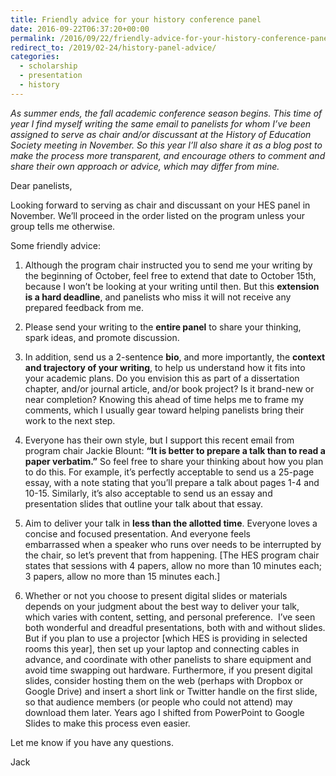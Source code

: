 ```yaml
---
title: Friendly advice for your history conference panel
date: 2016-09-22T06:37:20+00:00
permalink: /2016/09/22/friendly-advice-for-your-history-conference-panel/
redirect_to: /2019/02-24/history-panel-advice/
categories:
  - scholarship
  - presentation
  - history
---
```

*As summer ends, the fall academic conference season begins. This time of year I find myself writing the same email to panelists for whom I&#8217;ve been assigned to serve as chair and/or discussant at the History of Education Society meeting in November. So this year I&#8217;ll also share it as a blog post to make the process more transparent, and encourage others to comment and share their own approach or advice, which may differ from mine.*

Dear panelists,

Looking forward to serving as chair and discussant on your HES panel in November. We’ll proceed in the order listed on the program unless your group tells me otherwise.

Some friendly advice:

1) Although the program chair instructed you to send me your writing by the beginning of October, feel free to extend that date to October 15th, because I won’t be looking at your writing until then. But this **extension is a hard deadline**, and panelists who miss it will not receive any prepared feedback from me.

2) Please send your writing to the **entire panel** to share your thinking, spark ideas, and promote discussion.

3) In addition, send us a 2-sentence **bio**, and more importantly, the **context and trajectory of your writing**, to help us understand how it fits into your academic plans. Do you envision this as part of a dissertation chapter, and/or journal article, and/or book project? Is it brand-new or near completion? Knowing this ahead of time helps me to frame my comments, which I usually gear toward helping panelists bring their work to the next step.

4) Everyone has their own style, but I support this recent email from program chair Jackie Blount: **&#8220;It is better to prepare a talk than to read a paper verbatim.”** So feel free to share your thinking about how you plan to do this. For example, it’s perfectly acceptable to send us a 25-page essay, with a note stating that you’ll prepare a talk about pages 1-4 and 10-15. Similarly, it’s also acceptable to send us an essay and presentation slides that outline your talk about that essay.

5) Aim to deliver your talk in **less than the allotted time**. Everyone loves a concise and focused presentation. And everyone feels embarrassed when a speaker who runs over needs to be interrupted by the chair, so let&#8217;s prevent that from happening. [The HES program chair states that sessions with 4 papers, allow no more than 10 minutes each; 3 papers, allow no more than 15 minutes each.]

6) Whether or not you choose to present digital slides or materials depends on your judgment about the best way to deliver your talk, which varies with content, setting, and personal preference.  I&#8217;ve seen both wonderful and dreadful presentations, both with and without slides. But if you plan to use a projector [which HES is providing in selected rooms this year], then set up your laptop and connecting cables in advance, and coordinate with other panelists to share equipment and avoid time swapping out hardware. Furthermore, if you present digital slides, consider hosting them on the web (perhaps with Dropbox or Google Drive) and insert a short link or Twitter handle on the first slide, so that audience members (or people who could not attend) may download them later. Years ago I shifted from PowerPoint to Google Slides to make this process even easier.

Let me know if you have any questions.

Jack

